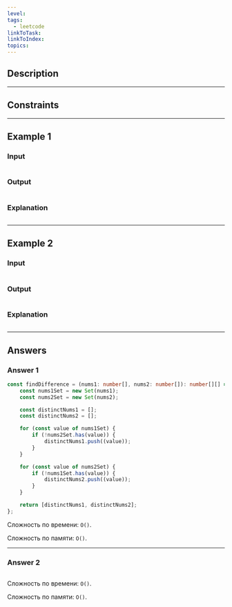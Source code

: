 ```yaml
---
level: 
tags:
  - leetcode
linkToTask: 
linkToIndex: 
topics:
---
```

## Description

---
## Constraints

---
## Example 1

### Input

```
```
### Output

```
```
### Explanation

```
```

---
## Example 2

### Input

```
```
### Output

```
```
### Explanation

```
```

---
## Answers

### Answer 1

```typescript
const findDifference = (nums1: number[], nums2: number[]): number[][] => {
    const nums1Set = new Set(nums1);
    const nums2Set = new Set(nums2);

    const distinctNums1 = [];
    const distinctNums2 = [];

    for (const value of nums1Set) {
        if (!nums2Set.has(value)) {
            distinctNums1.push((value));
        }
    }

    for (const value of nums2Set) {
        if (!nums1Set.has(value)) {
            distinctNums2.push((value));
        }
    }

    return [distinctNums1, distinctNums2];
};
```

Сложность по времени: `O()`.

Сложность по памяти: `O()`.

---
### Answer 2

```typescript
```

Сложность по времени: `O()`.

Сложность по памяти: `O()`.

